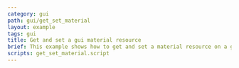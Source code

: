 ```yaml
---
category: gui
path: gui/get_set_material
layout: example
tags: gui
title: Get and set a gui material resource
brief: This example shows how to get and set a material resource on a gui component.
scripts: get_set_material.script
---
```


